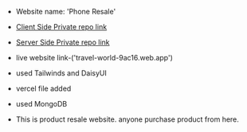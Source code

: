 - Website name: 'Phone Resale'

- [Client Side Private repo link](https://github.com/Porgramming-Hero-web-course/b6a11-service-review-client-side-Nadim44)

- [Server Side Private repo link](https://github.com/Porgramming-Hero-web-course/b6a11-service-review-server-side-Nadim44)

- live website link-('travel-world-9ac16.web.app')

- used Tailwinds and DaisyUI

- vercel file added

- used MongoDB 

- This is product resale website. anyone purchase product from here.